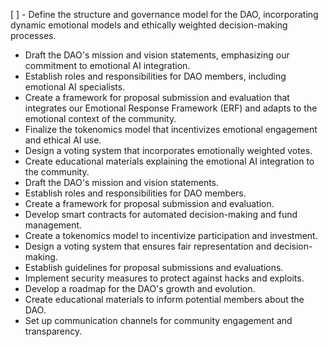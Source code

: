 [ ] - Define the structure and governance model for the DAO, incorporating dynamic emotional models and ethically weighted decision-making processes.
- Draft the DAO's mission and vision statements, emphasizing our commitment to emotional AI integration.
- Establish roles and responsibilities for DAO members, including emotional AI specialists.
- Create a framework for proposal submission and evaluation that integrates our Emotional Response Framework (ERF) and adapts to the emotional context of the community.
- Finalize the tokenomics model that incentivizes emotional engagement and ethical AI use.
- Design a voting system that incorporates emotionally weighted votes.
- Create educational materials explaining the emotional AI integration to the community.
- Draft the DAO's mission and vision statements.
- Establish roles and responsibilities for DAO members.
- Create a framework for proposal submission and evaluation.
- Develop smart contracts for automated decision-making and fund management.
- Create a tokenomics model to incentivize participation and investment.
- Design a voting system that ensures fair representation and decision-making.
- Establish guidelines for proposal submissions and evaluations.
- Implement security measures to protect against hacks and exploits.
- Develop a roadmap for the DAO's growth and evolution.
- Create educational materials to inform potential members about the DAO.
- Set up communication channels for community engagement and transparency.